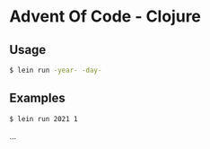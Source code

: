# Advent Of Code - Clojure

## Usage

``` sh
$ lein run -year- -day-
```

## Examples

``` sh
$ lein run 2021 1
```

...

